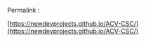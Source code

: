 Permalink :

[https://newdevprojects.github.io/ACV-CSC/](https://newdevprojects.github.io/ACV-CSC/)
